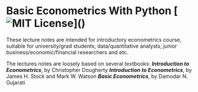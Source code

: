 # Basic Econometrics With Python [![MIT License](https://img.shields.io/apm/l/atomic-design-ui.svg?)]()

These lecture notes are intended for introductory econometrics course, suitable for university/grad students, data/quantitative analysts, junior business/economic/financial researchers and etc. 

The lectures notes are loosely based on several textbooks:
<b><i>Introduction to Econometrics</i></b>,  by Christopher Dougherty
<b><i>Introduction to Econometrics</i></b>,  by James H. Stock and Mark W. Watson
<b><i>Basic Econometrics</i></b>,  by Damodar N. Gujarati
